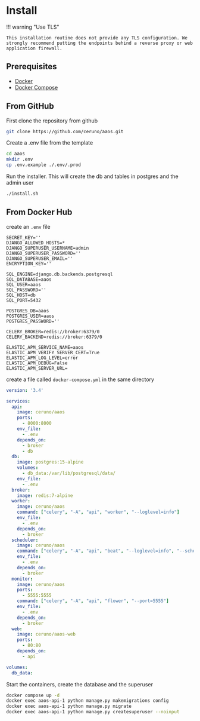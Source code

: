 # Install

!!! warning "Use TLS"

    This installation routine does not provide any TLS configuration. We strongly recommend putting the endpoints behind a reverse proxy or web application firewall.

## Prerequisites

- [Docker](https://docs.docker.com/engine/install/)
- [Docker Compose](https://docs.docker.com/compose/install/)

## From GitHub

First clone the repository from github

``` sh
git clone https://github.com/ceruno/aaos.git
```

Create a .env file from the template

``` sh
cd aaos
mkdir .env
cp .env.example ./.env/.prod
```

Run the installer. This will create the db and tables in postgres and the admin user

``` sh
./install.sh
```

## From Docker Hub

create an `.env` file

```
SECRET_KEY=''
DJANGO_ALLOWED_HOSTS=*
DJANGO_SUPERUSER_USERNAME=admin
DJANGO_SUPERUSER_PASSWORD=''
DJANGO_SUPERUSER_EMAIL=''
ENCRYPTION_KEY=''

SQL_ENGINE=django.db.backends.postgresql
SQL_DATABASE=aaos
SQL_USER=aaos
SQL_PASSWORD=''
SQL_HOST=db
SQL_PORT=5432

POSTGRES_DB=aaos
POSTGRES_USER=aaos
POSTGRES_PASSWORD=''

CELERY_BROKER=redis://broker:6379/0
CELERY_BACKEND=redis://broker:6379/0

ELASTIC_APM_SERVICE_NAME=aaos
ELASTIC_APM_VERIFY_SERVER_CERT=True
ELASTIC_APM_LOG_LEVEL=error
ELASTIC_APM_DEBUG=False
ELASTIC_APM_SERVER_URL=
```

create a file called `docker-compose.yml` in the same directory

``` yaml
version: '3.4'

services:
  api:
    image: ceruno/aaos
    ports:
      - 8000:8000
    env_file:
      - .env
    depends_on:
      - broker
      - db
  db:
    image: postgres:15-alpine
    volumes:
      - db_data:/var/lib/postgresql/data/
    env_file:
      - .env
  broker:
    image: redis:7-alpine
  worker:
    image: ceruno/aaos
    command: ["celery", "-A", "api", "worker", "--loglevel=info"]
    env_file:
      - .env
    depends_on:
      - broker
  scheduler:
    image: ceruno/aaos
    command: ["celery", "-A", "api", "beat", "--loglevel=info", "--scheduler", "django_celery_beat.schedulers:DatabaseScheduler"]
    env_file:
      - .env
    depends_on:
      - broker
  monitor:
    image: ceruno/aaos
    ports:
      - 5555:5555
    command: ["celery", "-A", "api", "flower", "--port=5555"]
    env_file:
      - .env
    depends_on:
      - broker
  web:
    image: ceruno/aaos-web
    ports:
      - 80:80
    depends_on:
      - api

volumes:
  db_data:
```

Start the containers, create the database and the superuser

``` bash
docker compose up -d
docker exec aaos-api-1 python manage.py makemigrations config
docker exec aaos-api-1 python manage.py migrate
docker exec aaos-api-1 python manage.py createsuperuser --noinput
```

